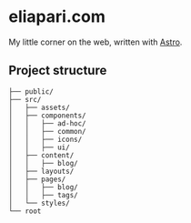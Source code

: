 # eliapari.com

My little corner on the web, written with [Astro](https://astro.build).

## Project structure

```
├── public/
├── src/
│   ├── assets/
│   ├── components/
│   │   ├── ad-hoc/
│   │   ├── common/
│   │   ├── icons/
│   │   ├── ui/
│   ├── content/
│   │   ├── blog/
│   ├── layouts/
│   ├── pages/
│   │   ├── blog/
│   │   ├── tags/
│   └── styles/
└── root
```
